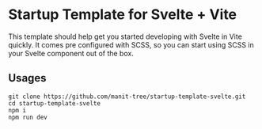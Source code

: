 # Startup Template for Svelte + Vite

This template should help get you started developing with Svelte in Vite quickly. It comes pre configured with SCSS, so you can start using SCSS in your Svelte component out of the box.

## Usages

```
git clone https://github.com/manit-tree/startup-template-svelte.git
cd startup-template-svelte
npm i
npm run dev
```
